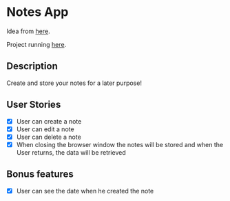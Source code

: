 # Notes App

Idea from [here](https://github.com/florinpop17/app-ideas).

Project running [here](https://make-a-note-rq.netlify.app/).

## Description

Create and store your notes for a later purpose!

## User Stories

- [x] User can create a note
- [x] User can edit a note
- [x] User can delete a note
- [x] When closing the browser window the notes will be stored and when the User returns, the data will be retrieved

## Bonus features

- [x] User can see the date when he created the note
